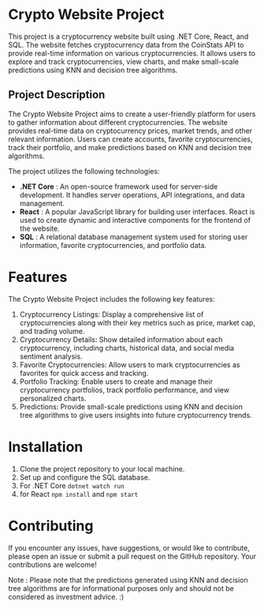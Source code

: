 # Crypto Website Project
This project is a cryptocurrency website built using .NET Core, React, and SQL. The website fetches cryptocurrency data from the CoinStats API to provide real-time information on various cryptocurrencies. It allows users to explore and track cryptocurrencies, view charts, and make small-scale predictions using KNN and decision tree algorithms.

## Project Description
The Crypto Website Project aims to create a user-friendly platform for users to gather information about different cryptocurrencies. The website provides real-time data on cryptocurrency prices, market trends, and other relevant information. Users can create accounts, favorite cryptocurrencies, track their portfolio, and make predictions based on KNN and decision tree algorithms.

The project utilizes the following technologies:
* __.NET Core__ : An open-source framework used for server-side development. It handles server operations, API integrations, and data management.
* __React__ : A popular JavaScript library for building user interfaces. React is used to create dynamic and interactive components for the frontend of the website.
* __SQL__ :  A relational database management system used for storing user information, favorite cryptocurrencies, and portfolio data.

# Features
The Crypto Website Project includes the following key features:
1. Cryptocurrency Listings: Display a comprehensive list of cryptocurrencies along with their key metrics such as price,    market cap, and trading volume.
2. Cryptocurrency Details: Show detailed information about each cryptocurrency, including charts, historical data, and      social media sentiment analysis.  
3. Favorite Cryptocurrencies: Allow users to mark cryptocurrencies as favorites for quick access and tracking.
4. Portfolio Tracking: Enable users to create and manage their cryptocurrency portfolios, track portfolio performance,      and view personalized charts.
5. Predictions: Provide small-scale predictions using KNN and decision tree algorithms to give users insights into          future cryptocurrency trends.


# Installation
1. Clone the project repository to your local machine.
2. Set up and configure the SQL database.
3. For .NET Core ``` dotnet watch run ```
4. for React ``` npm install ``` and ``` npm start ```


# Contributing
If you encounter any issues, have suggestions, or would like to contribute, please open an issue or submit a pull request on the GitHub repository. Your contributions are welcome!

Note : Please note that the predictions generated using KNN and decision tree algorithms are for informational purposes only and should not be considered as investment advice. :)
